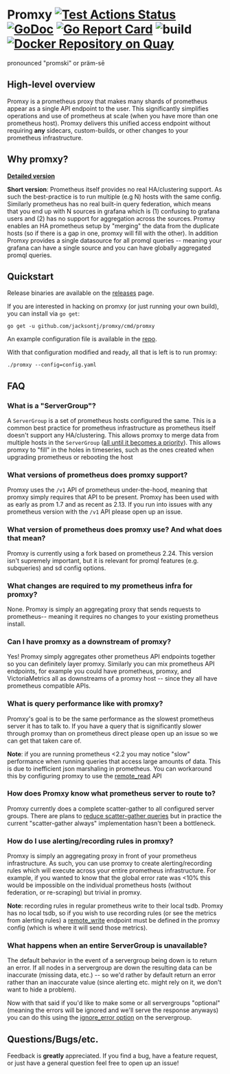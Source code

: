 # Promxy [![Test Actions Status](https://github.com/jacksontj/promxy/workflows/Go/badge.svg)](https://github.com/jacksontj/promxy/actions) [![GoDoc](https://godoc.org/github.com/jacksontj/promxy?status.svg)](https://godoc.org/github.com/jacksontj/promxy) [![Go Report Card](https://goreportcard.com/badge/github.com/jacksontj/promxy)](https://goreportcard.com/report/github.com/jacksontj/promxy) ![build](https://github.com/jacksontj/promxy/workflows/build/badge.svg) [![Docker Repository on Quay](https://quay.io/repository/jacksontj/promxy/status "Docker Repository on Quay")](https://quay.io/repository/jacksontj/promxy)

pronounced "promski" or präm-sē

## High-level overview
Promxy is a prometheus proxy that makes many shards of prometheus
appear as a single API endpoint to the user. This significantly simplifies operations
and use of prometheus at scale (when you have more than one prometheus host).
Promxy delivers this unified access endpoint without requiring **any** sidecars,
custom-builds, or other changes to your prometheus infrastructure.

## Why promxy?
[**Detailed version**](MOTIVATION.md)

**Short version**:
Prometheus itself provides no real HA/clustering support. As such the best-practice
is to run multiple (e.g N) hosts with the same config. Similarly prometheus has no real
built-in query federation, which means that you end up with N sources in grafana
which is (1) confusing to grafana users and (2) has no support for aggregation across the sources.
Promxy enables an HA prometheus setup by "merging" the data from the duplicate
hosts (so if there is a gap in one, promxy will fill with the other). In addition
Promxy provides a single datasource for all promql queries -- meaning your grafana
can have a single source and you can have globally aggregated promql queries.

## Quickstart
Release binaries are available on the [releases](https://github.com/jacksontj/promxy/releases) page.

If you are interested in hacking on promxy (or just running your own build), you can install via `go get`:

```
go get -u github.com/jacksontj/promxy/cmd/promxy
```

An example configuration file is available in the [repo](https://github.com/jacksontj/promxy/blob/master/cmd/promxy/config.yaml).

With that configuration modified and ready, all that is left is to run promxy:

```
./promxy --config=config.yaml
```

## FAQ

### What is a "ServerGroup"?
A `ServerGroup` is a set of prometheus hosts configured the same. This is a common best practice
for prometheus infrastructure as prometheus itself doesn't support any HA/clustering. This
allows promxy to merge data from multiple hosts in the `ServerGroup` ([all until it becomes a priority](https://github.com/jacksontj/promxy/issues/3)).
This allows promxy to "fill" in the holes in timeseries, such as the ones created when upgrading
prometheus or rebooting the host

### What versions of prometheus does promxy support?
Promxy uses the `/v1` API of prometheus under-the-hood, meaning that promxy simply
requires that API to be present. Promxy has been used with as early as prom 1.7
and as recent as 2.13. If you run into issues with any prometheus version with the `/v1`
API please open up an issue.

### What version of prometheus does promxy use? And what does that mean?
Promxy is currently using a fork based on prometheus 2.24. This version isn't supremely important,
but it is relevant for promql features (e.g. subqueries) and sd config options.

### What changes are required to my prometheus infra for promxy?
None. Promxy is simply an aggregating proxy that sends requests to prometheus-- meaning
it requires no changes to your existing prometheus install.

### Can I have promxy as a downstream of promxy?
Yes! Promxy simply aggregates other prometheus API endpoints together so you can definitely layer promxy.
Similarly you can mix prometheus API endpoints, for example you could have prometheus, promxy, and 
VictoriaMetrics all as downstreams of a promxy host -- since they all have prometheus compatible APIs.

### What is query performance like with promxy?
Promxy's goal is to be the same performance as the slowest prometheus server it
has to talk to. If you have a query that is significantly slower through promxy
than on prometheus direct please open up an issue so we can get that taken care of.

**Note**: if you are running prometheus <2.2 you may notice "slow" performance when running queries that access large amounts of data. This is due to inefficient json marshaling in prometheus. You can workaround this by configuring promxy to use the [remote_read](https://github.com/jacksontj/promxy/blob/master/pkg/servergroup/config.go#L27) API

### How does Promxy know what prometheus server to route to?
Promxy currently does a complete scatter-gather to all configured server groups.
There are plans to [reduce scatter-gather queries](https://github.com/jacksontj/promxy/issues/2)
but in practice the current "scatter-gather always" implementation hasn't been a bottleneck.

### How do I use alerting/recording rules in promxy?
Promxy is simply an aggregating proxy in front of your prometheus infrastructure. As such, you can use promxy to
create alerting/recording rules which will execute across your entire prometheus infrastructure. For example, if
you wanted to know that the global error rate was <10% this would be impossible on the individual prometheus hosts
(without federation, or re-scraping) but trivial in promxy.

**Note**: recording rules in regular prometheus write to their local tsdb. Promxy has no local tsdb, so if you wish
to use recording rules (or see the metrics from alerting rules) a [remote_write](https://github.com/jacksontj/promxy/blob/master/cmd/promxy/config.yaml#L22)
endpoint must be defined in the promxy config (which is where it will send those metrics).

### What happens when an entire ServerGroup is unavailable?
The default behavior in the event of a servergroup being down is to return an error. If all nodes in a servergroup
are down the resulting data can be inaccurate (missing data, etc.) -- so we'd rather by default return an error rather
than an inaccurate value (since alerting etc. might rely on it, we don't want to hide a problem).

Now with that said if you'd like to make some or all servergroups "optional" (meaning the errors will
be ignored and we'll serve the response anyways) you can do this using the [ignore_error option](https://github.com/jacksontj/promxy/blob/master/cmd/promxy/config.yaml#L86) on the servergroup.

## Questions/Bugs/etc.
Feedback is **greatly** appreciated. If you find a bug, have a feature request, or just have a general question feel free to open up an issue!
